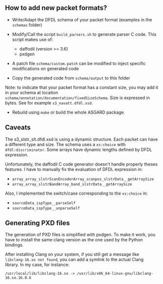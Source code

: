 ## How to add new packet formats?

* Write/Adapt the DFDL schema of your packet format (examples in the `schemas` folder)
* Modify/Call the script `build_parsers.sh` to generate parser C code. This script makes use of:
  - daffodil (version >= 3.6)
  - pxdgen

* A patch file `schema/custom.patch` can be modified to inject specific modifications on generated code

* Copy the generated code from `schema/output` to this folder

Note: to indicate that your packet format has a constant size, you may add it in your schema at
location `schema/annotation/documentation/fixedSizeSchema`. Size is expressed in bytes. See for
example `s3_navatt.dfdl.xsd`.

* Rebuild using `make` or build the whole ASGARD package.

## Caveats

The s3_slstr_slt.dfdl.xsd is using a dynamic structure. Each packet can have a different type and
size. The schema uses a `xs:choice` with `dfdl:discriminator`. Some arrays have dynamic lengths
defined by DFDL expression.

Unfortunately, the daffodil C code generator doesn't handle properly theses features. I have to
manually fix the evaluation of DFDL expression in:

* `array_array_slstrScanEncoderArray_scanpos_slstrData__getArraySize`
* `array_array_slstrBandArray_band_slstrData__getArraySize`

Also, I implemented the switch/case corresponding to the `xs:choice` in:

* `sourceData_ispType__parseSelf`
* `sourceData_ispType__unparseSelf`


## Generating PXD files

The generation of PXD files is simplified with pxdgen. To make it work, you have to install the 
same clang version as the one used by the Python bindings.

After installing Clang on your system, if you still get a message like `libclang-16.so not found`,
you can add a symlink to the actual Clang library. In my case, for instance:

```
/usr/local/lib/libclang-16.so -> /usr/lib/x86_64-linux-gnu/libclang-16.so.16.0.6
```
